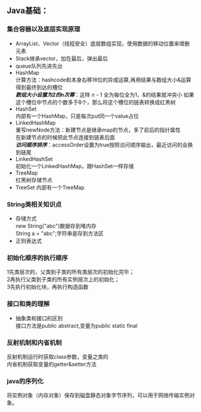 ## Java基础： 
### 集合容器以及底层实现原理  
* ArrayList、Vector（线程安全）底层数组实现，使用数据的移动位置来增删元素  
* Stack继承vector，加在最后，弹出最后  
* queue队列先进先出
* HashMap  
计算方法：hashcode和本身右移16位的异或运算,再用结果与数组大小&运算得到最终到达的槽位  
***数组大小设置为2的n次幂***：这样 n - 1 全为每位全为1，&的结果就冲突小
如果这个槽位中节点的个数多于8个，那么将这个槽位的链表转换成红黑树 
* HashSet  
内部有一个HashMap，只是每次put同一个value占位  
* LinkedHashMap  
重写newNode方法：新建节点是继承map的节点，多了前后的指针属性  
在新建节点的时候把此节点连接到链表后面  
***访问顺序排序***：accessOrder设置为true按照访问顺序输出，最近访问的会换到链尾  
* LinkedHashSet  
初始化一个LinkedHashMap，跟HashSet一样存储  
* TreeMap  
红黑树存储节点  
* TreeSet 
内部有一个TreeMap
### String类相关知识点
* 存储方式  
new String("abc")数据存到堆内存  
String a = "abc";字符串是存到方法区  
* 正则表达式
### 初始化顺序的执行顺序
1先类层次的，父类到子类的所有类层次的初始化完毕；    
2再执行父类到子类的所有实例层次上的初始化；  
3先执行初始化块，再执行构造函数  
### 接口和类的理解  
* 抽象类和接口的区别  
接口方法是public abstract,变量为public static final 
### 反射机制和内省机制  
反射机制运行时获取class参数，变量之类的  
内省机制获取变量的getter&setter方法  
### java的序列化  
将实例对象（内存对象）保存到磁盘静态对象字节序列，可以用于网络传输实例对象。  